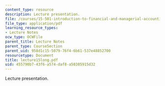 ```yaml
---
content_type: resource
description: Lecture presentation.
file: /courses/15-501-introduction-to-financial-and-managerial-accounting-spring-2004/455790b743f6a574daf8a50385915d32_lecture15long.pdf
file_type: application/pdf
learning_resource_types:
- Lecture Notes
ocw_type: OCWFile
parent_title: Lecture Notes
parent_type: CourseSection
parent_uid: 958d1c15-5079-76f4-6b61-537e48852700
resourcetype: Document
title: lecture15long.pdf
uid: 455790b7-43f6-a574-daf8-a50385915d32
---
```

Lecture presentation.